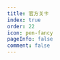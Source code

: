```yaml
---
title: 官方关卡
index: true
order: 22
icon: pen-fancy
pageInfo: false
comment: false
---
```


<script setup>
    import LevelList from '@source/components/level-list/App.vue';
    import { provide } from 'vue';
    provide("i18nLanguage",'zh-CN');
</script>

<LevelList authorGroup = "official"/>
